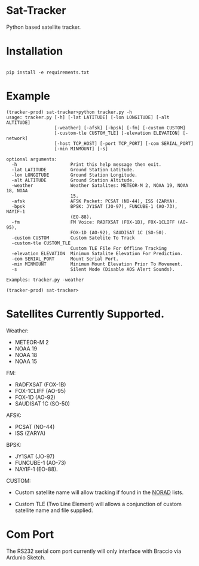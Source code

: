 # Sat-Tracker

Python based satellite tracker.


# Installation

```

pip install -e requirements.txt

```

# Example

```
(tracker-prod) sat-tracker>python tracker.py -h
usage: tracker.py [-h] [-lat LATITUDE] [-lon LONGITUDE] [-alt ALTITUDE]
                  [-weather] [-afsk] [-bpsk] [-fm] [-custom CUSTOM]
                  [-custom-tle CUSTOM_TLE] [-elevation ELEVATION] [-network]
                  [-host TCP_HOST] [-port TCP_PORT] [-com SERIAL_PORT]
                  [-min MINMOUNT] [-s]

optional arguments:
  -h                    Print this help message then exit.
  -lat LATITUDE         Ground Station Latitude.
  -lon LONGITUDE        Ground Station Longitude.
  -alt ALTITUDE         Ground Station Altitude.
  -weather              Weather Satalites: METEOR-M 2, NOAA 19, NOAA 18, NOAA
                        15.
  -afsk                 AFSK Packet: PCSAT (NO-44), ISS (ZARYA).
  -bpsk                 BPSK: JY1SAT (JO-97), FUNCUBE-1 (AO-73), NAYIF-1
                        (EO-88).
  -fm                   FM Voice: RADFXSAT (FOX-1B), FOX-1CLIFF (AO-95),
                        FOX-1D (AO-92), SAUDISAT 1C (SO-50).
  -custom CUSTOM        Custom Satelite To Track
  -custom-tle CUSTOM_TLE
                        Custom TLE File For Offline Tracking
  -elevation ELEVATION  Minimum Satalite Elevation For Prediction.
  -com SERIAL_PORT      Mount Serial Port.
  -min MINMOUNT         Minimum Mount Elevation Prior To Movement.
  -s                    Silent Mode (Disable AOS Alert Sounds).

Examples: tracker.py -weather

(tracker-prod) sat-tracker>
```


# Satellites Currently Supported.

Weather:

* METEOR-M 2
* NOAA 19
* NOAA 18
* NOAA 15


FM:

* RADFXSAT (FOX-1B)
* FOX-1CLIFF (AO-95)
* FOX-1D (AO-92)
* SAUDISAT 1C (SO-50)

AFSK:

* PCSAT (NO-44)
* ISS (ZARYA)

BPSK:

* JY1SAT (JO-97)
* FUNCUBE-1 (AO-73)
* NAYIF-1 (EO-88).

CUSTOM:

* Custom satellite name will allow tracking if found in the [NORAD](https://www.celestrak.com/NORAD/elements/) lists.


* Custom TLE (Two Line Element) will allows a conjunction of custom satellite name and file supplied.

# Com Port

The RS232 serial com port currently will only interface with Braccio via Ardunio Sketch. 


